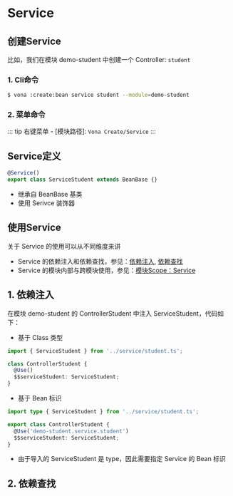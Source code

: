 # Service

## 创建Service

比如，我们在模块 demo-student 中创建一个 Controller: `student`

### 1. Cli命令

``` bash
$ vona :create:bean service student --module=demo-student
```

### 2. 菜单命令

::: tip
右键菜单 - [模块路径]: `Vona Create/Service`
:::

## Service定义

``` typescript
@Service()
export class ServiceStudent extends BeanBase {}
```

- 继承自 BeanBase 基类
- 使用 Serivce 装饰器

## 使用Service

关于 Service 的使用可以从不同维度来讲
  * Service 的依赖注入和依赖查找，参见：[依赖注入](../ioc/dependency-injection.md), [依赖查找](../ioc/dependency-lookup.md)
  * Service 的模块内部与跨模块使用，参见：[模块Scope：Service](../scope/service.md)

## 1. 依赖注入

在模块 demo-student 的 ControllerStudent 中注入 ServiceStudent，代码如下：

* 基于 Class 类型

``` typescript
import { ServiceStudent } from '../service/student.ts';

class ControllerStudent {
  @Use()
  $$serviceStudent: ServiceStudent;
}
```

* 基于 Bean 标识

``` typescript
import type { ServiceStudent } from '../service/student.ts';

export class ControllerStudent {
  @Use('demo-student.service.student')
  $$serviceStudent: ServiceStudent;
}
```

- 由于导入的 ServiceStudent 是 type，因此需要指定 Service 的 Bean 标识

## 2. 依赖查找


